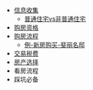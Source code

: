 - [信息收集](/信息收集)
  - [普通住宅vs非普通住宅](/普通住宅vs非普通住宅)
- [购房资格](/购房资格)
- [购房流程](/购房流程)
  - [例-新房购买-斐丽名邸](/例_新房购买_斐丽名邸)
- [交易税费](/交易税费)
- [房产选择](/房产选择)
- 看房流程
- 踩坑必备
